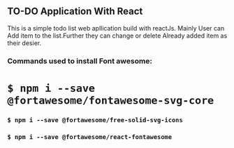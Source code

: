 
## TO-DO Application With React

This is a simple todo list web apllication build with reactJs. Mainly User can Add item to the list.Further they can change or delete Already added item as their desier.


### Commands used to install Font awesome:
# `$ npm i --save @fortawesome/fontawesome-svg-core`
### `$ npm i --save @fortawesome/free-solid-svg-icons`
### `$ npm i --save @fortawesome/react-fontawesome`

